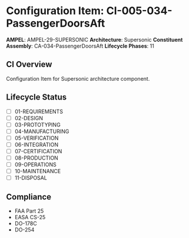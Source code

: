 # Configuration Item: CI-005-034-PassengerDoorsAft

**AMPEL**: AMPEL-29-SUPERSONIC
**Architecture**: Supersonic
**Constituent Assembly**: CA-034-PassengerDoorsAft
**Lifecycle Phases**: 11

## CI Overview
Configuration Item for Supersonic architecture component.

## Lifecycle Status
- [ ] 01-REQUIREMENTS
- [ ] 02-DESIGN
- [ ] 03-PROTOTYPING
- [ ] 04-MANUFACTURING
- [ ] 05-VERIFICATION
- [ ] 06-INTEGRATION
- [ ] 07-CERTIFICATION
- [ ] 08-PRODUCTION
- [ ] 09-OPERATIONS
- [ ] 10-MAINTENANCE
- [ ] 11-DISPOSAL

## Compliance
- FAA Part 25
- EASA CS-25
- DO-178C
- DO-254
